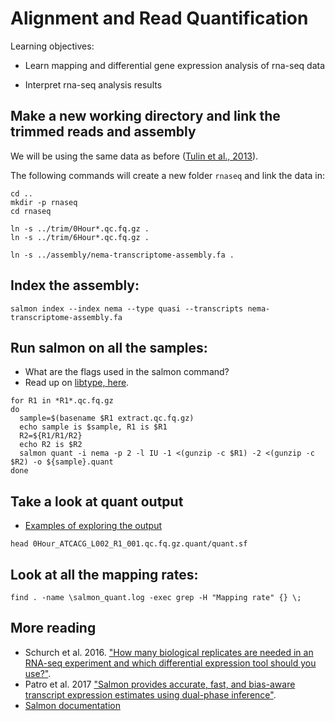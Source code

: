 # Alignment and Read Quantification

Learning objectives:
  
* Learn mapping and differential gene expression analysis of rna-seq data

* Interpret rna-seq analysis results


## Make a new working directory and link the trimmed reads and assembly

We will be using the same data as before ([Tulin et al., 2013](https://evodevojournal.biomedcentral.com/articles/10.1186/2041-9139-4-16)). 

The following commands will create a new folder `rnaseq` and link the data in:

```
cd ..
mkdir -p rnaseq
cd rnaseq

ln -s ../trim/0Hour*.qc.fq.gz .
ln -s ../trim/6Hour*.qc.fq.gz .

ln -s ../assembly/nema-transcriptome-assembly.fa .
```

## Index the assembly:
```
salmon index --index nema --type quasi --transcripts nema-transcriptome-assembly.fa
```

## Run salmon on all the samples:

* What are the flags used in the salmon command?
* Read up on [libtype, here](https://salmon.readthedocs.io/en/latest/salmon.html#what-s-this-libtype).

```
for R1 in *R1*.qc.fq.gz
do
  sample=$(basename $R1 extract.qc.fq.gz)
  echo sample is $sample, R1 is $R1
  R2=${R1/R1/R2}
  echo R2 is $R2
  salmon quant -i nema -p 2 -l IU -1 <(gunzip -c $R1) -2 <(gunzip -c $R2) -o ${sample}.quant
done
```

## Take a look at quant output

* [Examples of exploring the output](https://github.com/ngs-docs/2015-nov-adv-rna/blob/master/salmon.rst)
```
head 0Hour_ATCACG_L002_R1_001.qc.fq.gz.quant/quant.sf
```
## Look at all the mapping rates:
```
find . -name \salmon_quant.log -exec grep -H "Mapping rate" {} \;
```



## More reading

* Schurch et al. 2016. ["How many biological replicates are needed in an RNA-seq experiment and which differential expression tool should you use?"](http://rnajournal.cshlp.org/content/22/6/839).
* Patro et al. 2017 ["Salmon provides accurate, fast, and bias-aware transcript expression estimates using dual-phase inference"](https://www.ncbi.nlm.nih.gov/pmc/articles/PMC5600148/).
* [Salmon documentation](https://salmon.readthedocs.io/en/latest/salmon.html)
